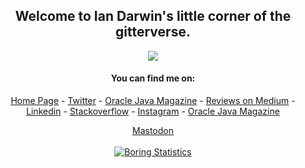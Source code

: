 <div align="center">

## Welcome to Ian Darwin's little corner of the gitterverse.

![](https://komarev.com/ghpvc/?username=IanDarwin)

#### You can find me on:
[Home Page](https://darwinsys.com/) - 
[Twitter](https://twitter.com/Ian_Darwin) -
[Oracle Java Magazine](https://blogs.oracle.com/authors/ian-darwin) -
[Reviews on Medium](https://medium.com/i-tried-that) -  
[Linkedin](https://www.linkedin.com/in/IanDarwin) - 
[Stackoverflow](https://stackoverflow.com/users/176859/idarwin) - 
[Instagram](https://instagram.com/IanDarwinPhoto) -
<a href='https://blogs.oracle.com/authors/ian-darwin'>Oracle Java Magazine</a>
<div><a rel="me" href="https://fosstodon.org/@IanDarwin">Mastodon</a></div>

<br>
<!-- If you forked this repo, Change the username to match yours -->
<a href="https://github.com/IanDarwin">
  <img align="center" src="https://github-readme-stats.vercel.app/api?username=IanDarwin&show_icons=true&include_all_commits=true&count_private=true&custom_title=My+Gihub+Stats&theme=radical" alt="Boring Statistics" />    
</a>
<br>
</div>
